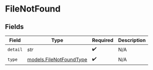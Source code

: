 # FileNotFound


## Fields

| Field                                                    | Type                                                     | Required                                                 | Description                                              |
| -------------------------------------------------------- | -------------------------------------------------------- | -------------------------------------------------------- | -------------------------------------------------------- |
| `detail`                                                 | *str*                                                    | :heavy_check_mark:                                       | N/A                                                      |
| `type`                                                   | [models.FileNotFoundType](../models/filenotfoundtype.md) | :heavy_check_mark:                                       | N/A                                                      |